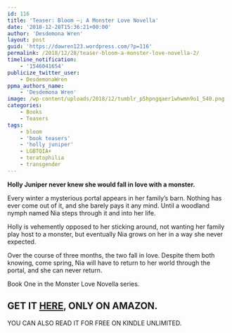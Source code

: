 ```yaml
---
id: 116
title: 'Teaser: Bloom –; A Monster Love Novella'
date: '2018-12-28T15:36:21+00:00'
author: 'Desdemona Wren'
layout: post
guid: 'https://dawren123.wordpress.com/?p=116'
permalink: /2018/12/28/teaser-bloom-a-monster-love-novella-2/
timeline_notification:
    - '1546041654'
publicize_twitter_user:
    - DesdemonaWren
ppma_authors_name:
    - 'Desdemona Wren'
image: /wp-content/uploads/2018/12/tumblr_p5hpngqaer1whwmn9o1_540.png
categories:
    - Books
    - Teasers
tags:
    - bloom
    - 'book teasers'
    - 'holly juniper'
    - LGBTQIA+
    - teratophilia
    - transgender
---
```


**Holly Juniper never knew she would fall in love with a monster.**

Every winter a mysterious portal appears in her family’s barn. Nothing has ever come out of it, and she barely pays it any mind. Until a woodland nymph named Nia steps through it and into her life.   
  
Holly is vehemently opposed to her sticking around, not wanting her family play host to a monster, but eventually Nia grows on her in a way she never expected.   
  
Over the course of three months, the two fall in love. Despite them both knowing, come spring, Nia will have to return to her world through the portal, and she can never return.  
  
Book One in the Monster Love Novella series.

## GET IT [HERE](https://amazon.com/Bloom-Monster-Novella-Desdemona-Wren-ebook/dp/B07B4SLH9S/ref=la_B07B4WG4S8_1_1?), ONLY ON AMAZON.

YOU CAN ALSO READ IT FOR FREE ON KINDLE UNLIMITED.